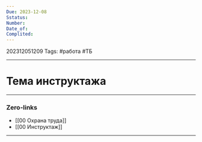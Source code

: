 ```yaml
---
Due: 2023-12-08
Sstatus: 
Number: 
Date_of: 
Complited:
---
```

202312051209
Tags: #работа #ТБ

---
# Тема инструктажа
---
### Zero-links

- [[00 Охрана труда]]
- [[00 Инструктаж]]

---
